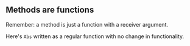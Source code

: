 Methods are functions
---------------------

Remember: a method is just a function with a receiver argument.

Here's `Abs` written as a regular function with no change in functionality.